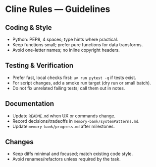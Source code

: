 # Cline Rules — Guidelines

## Coding & Style

- Python: PEP8, 4 spaces; type hints where practical.
- Keep functions small; prefer pure functions for data transforms.
- Avoid one-letter names; no inline copyright headers.

## Testing & Verification

- Prefer fast, local checks first: `uv run pytest -q` if tests exist.
- For script changes, add a smoke run target (dry run or small batch).
- Do not fix unrelated failing tests; call them out in notes.

## Documentation

- Update `README.md` when UX or commands change.
- Record decisions/tradeoffs in `memory-bank/systemPatterns.md`.
- Update `memory-bank/progress.md` after milestones.

## Changes

- Keep diffs minimal and focused; match existing code style.
- Avoid renames/refactors unless required by the task.
